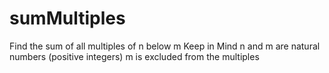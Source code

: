 # sumMultiples
Find the sum of all multiples of n below m  Keep in Mind n and m are natural numbers (positive integers) m is excluded from the multiples
